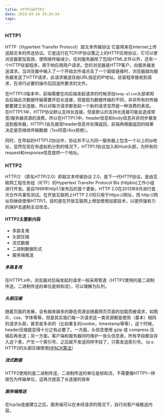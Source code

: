```yaml
---
title: HTTP1&HTTP2
date: 2019-03-26 19:24:54
tags:
---
```


### HTTP1

HTTP（Hypertext Transfer Protocol）超文本传输协议
它是用来在Internet上传送超文本的传送协议。它是运行在TCP/IP协议簇之上的HTTP应用协议，它可以使浏览器更加高效，使网络传输减少。任何服务器除了包括HTML文件以外，还有一个HTTP驻留程序，用于响应用用户请求。您的浏览器是HTTP客户，向服务器发送请求，当浏览器中输入了一个开始文件或点击了一个超级链接时，浏览器就向服务器发送了HTTP请求，此请求被送往由URL指定的IP地址。驻留程序接收到请求，在进行必要的操作后回送所要求的文件。

在HTTP1.0版本中，前端需要在向后端发起请求的时候添加`keep-alive`头部来知会后端此次数据传输需要开启长连接，但是因为数据传输的不同，并非所有的传输都要建立长连接，所以对每次请求都发起一个新的请求显然是一种浪费的表现。
在HTTP1.1中，HTTP协议默认支持长连接，但是默认的支持长连接可能会造成带宽/服务器资源的浪费。所以在HTTP1.1中，header信息和body信息并非同步被发送到服务器，HTTP1.1会先接受header信息并处理返回，前端再根据返回的结果决定是否继续传输数据（1xx同意/4xx拒绝）。

同时，在早起的HTTP1.0协议中，协议并不认为同一服务器上包含一个以上的ip地址，显然在现在有虚拟机分割的情况下，HTTP1.1协议加入和Host头部，为所有的request和response信息提供一个地址。


### HTTP2

HTTP/2 （原名HTTP/2.0）即超文本传输协议 2.0，是下一代HTTP协议。是由互联网工程任务组（IETF）的Hypertext Transfer Protocol Bis (httpbis)工作小组进行开发。是自1999年http1.1发布后的首个更新。HTTP 2.0在2013年8月进行首次合作共事性测试。在开放互联网上HTTP 2.0将只用于https://网址，而 http://网址将继续使用HTTP/1，目的是在开放互联网上增加使用加密技术，以提供强有力的保护去遏制主动攻击。

#### HTTP2主要新内容
* 多路复用
* 头部压缩
* 流式数据
* 二进制数据形式
* 服务端推送

##### 多路复用
在HTTP1.x中，浏览器对后端发起的请求一般采用管道（HTTP2使用的是二进制传送，二进制传送的单位是帧和流），可以理解为队列，

##### 头部压缩
随着页面的发展，会有越来越多的静态资源会随着网页页面的加载而被请求，如图片、css、字体等等，但是其实我们每一次请求这一类资源都是使用（基本）相同的请求头部，甚至是多余的（比如重复的cookie，timestamp等等），这个时候，header压缩就显得十分之有必要了。一方面，头信息使用 gzip 或 compress 压缩后再发送；另一方面，客户端和服务器同时维护一张头信息表，所有字段都会存入这个表，产生一个索引号，之后就不发送同样字段了，只需发送索引号。（p.s. HTTP2的头部压缩使用[HPACK算法](http://http2.github.io/http2-spec/compression.html)）

##### 流式数据
HTTP2使用的是二进制传送，二进制传送的单位是帧和流，不需要像HTTP1一样按包为传输单位，这再次提高了长连接的效率

##### 服务端推送
在tcp/ip连接建立之后，服务端可以在未经请求的情况下，自行向客户端推送内容。
